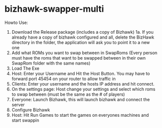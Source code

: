 # bizhawk-swapper-multi

Howto Use:

1. Download the Release package (includes a copy of Bizhawk)
  1a. If you already have a copy of bizhawk configured and all, delete the BizHawk directory in the folder, the application will ask you to point it to a new one
2. Add what ROMs you want to swap between in SwapRoms (Every person must have the roms that want to be swapped between in their own SwapRom folder with the same names)
3. Load The Exe
4. Host: Enter your Username and Hit the Host Button. You may have to forward port 45454 on your router to allow traffic in
5. Clients: Enter your username and the hosts IP address and hit connect.
6. On the settings page: Host change your settings and select which roms to swap between (must be the same as the # of players)
7. Everyone: Launch Bizhawk, this will launch bizhawk and connect the server
8. Configure Bizhawk
9. Host: Hit Run Games to start the games on everyones machines and start swappin
